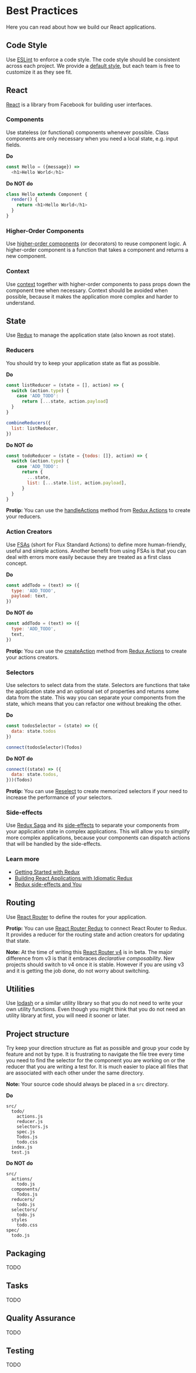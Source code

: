 # Best Practices

Here you can read about how we build our React applications.

## Code Style

Use [ESLint](http://eslint.org/) to enforce a code style. The code style should be consistent across each project. We provide a [default style](../.eslintrc), but each team is free to customize it as they see fit.

## React

[React](https://facebook.github.io/react/) is a library from Facebook for building user interfaces.

### Components

Use stateless (or functional) components whenever possible. Class components are only necessary when you need a local state, e.g. input fields.

**Do**

```javascript
const Hello = ({message}) =>
  <h1>Hello World</h1>
```

**Do NOT do**

```javascript
class Hello extends Component {
  render() {
    return <h1>Hello World</h1>
  }
}
```

### Higher-Order Components

Use [higher-order components](https://facebook.github.io/react/docs/higher-order-components.html) (or decorators) to reuse component logic. A higher-order component is a function that takes a component and returns a new component.

### Context

Use [context](https://facebook.github.io/react/docs/context.html) together with higher-order components to pass props down the component tree when necessary. Context should be avoided when possible, because it makes the application more complex and harder to understand.

## State

Use [Redux](http://redux.js.org/) to manage the application state (also known as root state).

### Reducers

You should try to keep your application state as flat as possible.

**Do**

```javascript
const listReducer = (state = [], action) => {
  switch (action.type) {
    case 'ADD_TODO':
      return [...state, action.payload]
  }
}

combineReducers({
  list: listReducer,
})
```

**Do NOT do**

```javascript
const todoReducer = (state = {todos: []}, action) => {
  switch (action.type) {
    case 'ADD_TODO':
      return {
        ...state,
        list: [...state.list, action.payload],
      }
  }
}
```

**Protip:** You can use the [handleActions](https://github.com/acdlite/redux-actions#handleactionsreducermap-defaultstate) method from [Redux Actions](https://github.com/acdlite/redux-actions) to create your reducers.

### Action Creators

Use [FSAs]((https://github.com/acdlite/flux-standard-action)) (short for Flux Standard Actions) to define more human-friendly, useful and simple actions. Another benefit from using FSAs is that you can deal with errors more easily because they are treated as a first class concept.

**Do**

```javascript
const addTodo = (text) => ({
  type: 'ADD_TODO',
  payload: text,
})
```

**Do NOT do**

```javascript
const addTodo = (text) => ({
  type: 'ADD_TODO',
  text,
})
```

**Protip:** You can use the [createAction](https://github.com/acdlite/redux-actions#createactiontype-payloadcreator--identity-metacreator) method from [Redux Actions](https://github.com/acdlite/redux-actions) to create your actions creators.

### Selectors

Use selectors to select data from the state. Selectors are functions that take the application state and an optional set of properties and returns some data from the state. This way you can separate your components from the state, which means that you can refactor one without breaking the other.

**Do**

```javascript
const todosSelector = (state) => ({
  data: state.todos
})

connect(todosSelector)(Todos)
```

**Do NOT do**

```javascript
connect((state) => ({
  data: state.todos,
}))(Todos)
```

**Protip:** You can use [Reselect](https://github.com/reactjs/reselect) to create memorized selectors if your need to increase the performance of your selectors.

### Side-effects

Use [Redux Saga](https://redux-saga.github.io/redux-saga/) and its [side-effects](https://en.wikipedia.org/wiki/Side_effect_(computer_science)) to separate your components from your application state in complex applications. This will allow you to simplify more complex applications, because your components can dispatch actions that will be handled by the side-effects.

### Learn more

* [Getting Started with Redux](https://egghead.io/courses/getting-started-with-redux)
* [Building React Applications with Idiomatic Redux](https://egghead.io/courses/building-react-applications-with-idiomatic-redux)
* [Redux side-effects and You](https://medium.com/javascript-and-opinions/redux-side-effects-and-you-66f2e0842fc3#.2z19w8rhk)

## Routing

Use [React Router](https://github.com/ReactTraining/react-router) to define the routes for your application.

**Protip:** You can use [React Router Redux](https://github.com/reactjs/react-router-redux) to connect React Router to Redux. It provides a reducer for the routing state and action creators for updating that state.

**Note:** At the time of writing this [React Router v4](https://github.com/ReactTraining/react-router/tree/v4) is in beta. The major difference from v3 is that it embraces *declarative composability*. New projects should switch to v4 once it is stable. However if you are using v3 and it is getting the job done, do not worry about switching.

## Utilities

Use [lodash](https://lodash.com/) or a similar utility library so that you do not need to write your own utility functions. Even though you might think that you do not need an utility library at first, you will need it sooner or later.

## Project structure

Try keep your direction structure as flat as possible and group your code by feature and not by type. It is frustrating to navigate the file tree every time you need to find the selector for the component you are working on or the reducer that you are writing a test for. It is much easier to place all files that are associated with each other under the same directory.

**Note:** Your source code should always be placed in a `src` directory.

**Do**

```
src/
  todo/
    actions.js
    reducer.js
    selectors.js
    spec.js
    Todos.js
    todo.css
  index.js
  test.js
```

**Do NOT do**

```
src/
  actions/
    todo.js
  components/
    Todos.js
  reducers/
    todo.js
  selectors/
    todo.js
  styles
    todo.css
spec/
  todo.js
```

## Packaging

TODO

## Tasks

TODO

## Quality Assurance

TODO

## Testing

TODO
